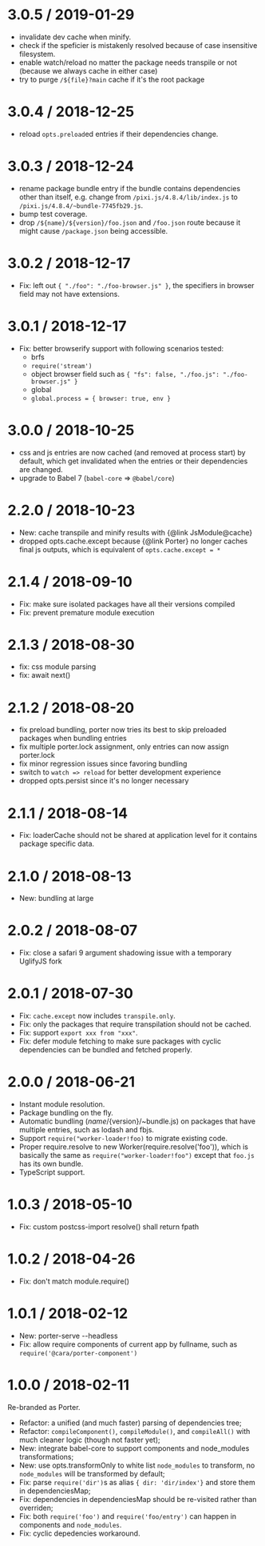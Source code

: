 3.0.5 / 2019-01-29
==================

  * invalidate dev cache when minify.
  * check if the speficier is mistakenly resolved because of case insensitive filesystem.
  * enable watch/reload no matter the package needs transpile or not (because we always cache in either case)
  * try to purge `/${file}?main` cache if it's the root package

3.0.4 / 2018-12-25
==================

  * reload `opts.preload`ed entries if their dependencies change.

3.0.3 / 2018-12-24
==================

  * rename package bundle entry if the bundle contains dependencies other than itself, e.g. change from `/pixi.js/4.8.4/lib/index.js` to `/pixi.js/4.8.4/~bundle-7745fb29.js`.
  * bump test coverage.
  * drop `/${name}/${version}/foo.json` and `/foo.json` route because it might cause `/package.json` being accessible.

3.0.2 / 2018-12-17
==================

  * Fix: left out `{ "./foo": "./foo-browser.js" }`, the specifiers in browser field may not have extensions.

3.0.1 / 2018-12-17
==================

  * Fix: better browserify support with following scenarios tested:
    * brfs
    * `require('stream')`
    * object browser field such as `{ "fs": false, "./foo.js": "./foo-browser.js" }`
    * global
    * `global.process = { browser: true, env }`

3.0.0 / 2018-10-25
==================

  * css and js entries are now cached (and removed at process start) by default, which get invalidated when the entries or their dependencies are changed.
  * upgrade to Babel 7 (`babel-core` => `@babel/core`)

2.2.0 / 2018-10-23
==================

  * New: cache transpile and minify results with {@link JsModule@cache}
  * dropped opts.cache.except because {@link Porter} no longer caches final js outputs, which is equivalent of `opts.cache.except = *`

2.1.4 / 2018-09-10
==================

  * Fix: make sure isolated packages have all their versions compiled
  * Fix: prevent premature module execution

2.1.3 / 2018-08-30
==================

  * fix: css module parsing
  * fix: await next()

2.1.2 / 2018-08-20
==================

  * fix preload bundling, porter now tries its best to skip preloaded packages when bundling entries
  * fix multiple porter.lock assignment, only entries can now assign porter.lock
  * fix minor regression issues since favoring bundling
  * switch to `watch => reload` for better development experience
  * dropped opts.persist since it's no longer necessary

2.1.1 / 2018-08-14
==================

  * Fix: loaderCache should not be shared at application level for it contains package specific data.

2.1.0 / 2018-08-13
==================

  * New: bundling at large

2.0.2 / 2018-08-07
==================

  * Fix: close a safari 9 argument shadowing issue with a temporary UglifyJS fork

2.0.1 / 2018-07-30
==================

  * Fix: `cache.except` now includes `transpile.only`.
  * Fix: only the packages that require transpilation should not be cached.
  * Fix: support `export xxx from "xxx"`.
  * Fix: defer module fetching to make sure packages with cyclic dependencies can be bundled and fetched properly.

2.0.0 / 2018-06-21
==================

  * Instant module resolution.
  * Package bundling on the fly.
  * Automatic bundling (${name}/${version}/~bundle.js) on packages that have multiple entries, such as lodash and fbjs.
  * Support `require("worker-loader!foo)` to migrate existing code.
  * Proper require.resolve to new Worker(require.resolve('foo')), which is basically the same as `require("worker-loader!foo")` except that `foo.js` has its own bundle.
  * TypeScript support.

1.0.3 / 2018-05-10
==================

  * Fix: custom postcss-import resolve() shall return fpath

1.0.2 / 2018-04-26
==================

  * Fix: don't match module.require()

1.0.1 / 2018-02-12
==================

  * New: porter-serve --headless
  * Fix: allow require components of current app by fullname, such as `require('@cara/porter-component')`

1.0.0 / 2018-02-11
==================

Re-branded as Porter.

  * Refactor: a unified (and much faster) parsing of dependencies tree;
  * Refactor: `compileComponent()`, `compileModule()`, and `compileAll()` with much cleaner logic (though not faster yet);
  * New: integrate babel-core to support components and node_modules transformations;
  * New: use opts.transformOnly to white list `node_modules` to transform, no `node_modules` will be transformed by default;
  * Fix: parse `require('dir')`s as alias `{ dir: 'dir/index'}` and store them in dependenciesMap;
  * Fix: dependencies in dependenciesMap should be re-visited rather than overriden;
  * Fix: both `require('foo')` and `require('foo/entry')` can happen in components and `node_modules`.
  * Fix: cyclic depedencies workaround.
